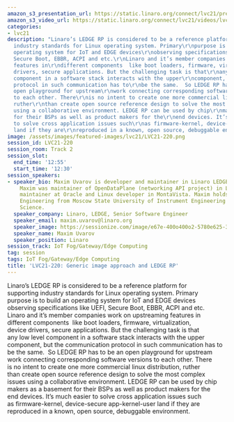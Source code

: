 ```yaml
---
amazon_s3_presentation_url: https://static.linaro.org/connect/lvc21/presentations/lvc21-220.pdf
amazon_s3_video_url: https://static.linaro.org/connect/lvc21/videos/lvc21-220.mp4
categories:
- lvc21
description: "Linaro’s LEDGE RP is considered to be a reference platform for\r\nsupporting
  industry standards for Linux operating system. Primary\r\npurpose is to build an
  operating system for IoT and EDGE devices\r\nobserving specifications like UEFI,
  Secure Boot, EBBR, ACPI and etc.\r\nLinaro and it’s member companies work on upstreaming
  features in\r\ndifferent components  like boot loaders, firmware, virtualization,\r\ndevice
  drivers, secure applications. But the challenging task is that\r\nany low level
  component in a software stack interacts with the upper\r\ncomponent, but the communication
  protocol in such communication has to\r\nbe the same.  So LEDGE RP has to be an
  open playground for upstream\r\nwork connecting corresponding software versions
  to each other. There\r\nis no intent to create one more commercial linux distribution,
  ruther\r\nthan create open source reference design to solve the most complex\r\nissues
  using a collaborative environment. LEDGE RP can be used by chip\r\nmakers as a basement
  for their BSPs as well as product makers for the\r\nend devices. It’s much easier
  to solve cross application issues such\r\nas firmware-kernel, device-secure app-kernel-user
  land if they are\r\nreproduced in a known, open source, debuggable environment."
image: /assets/images/featured-images/lvc21/LVC21-220.png
session_id: LVC21-220
session_room: Track 2
session_slot:
  end_time: '12:55'
  start_time: '12:30'
session_speakers:
- speaker_bio: Maxim Uvarov is developer and maintainer in Linaro LEDGE group.  Recently
    Maxim was maintainer of OpenDataPlane (networking API project) in Linaro, kernel
    maintainer at Oracle and Linux developer in MontaVista. Maxim holds a Ph.D. in
    Engineering from Moscow State University of Instrument Engineering and Computer
    Science.
  speaker_company: Linaro, LEDGE, Senior Software Engineer
  speaker_email: maxim.uvarov@linaro.org
  speaker_image: https://sessionize.com/image/e67e-400o400o2-5780e625-342a-42a1-a5f0-8c874eb39274.jpg
  speaker_name: Maxim Uvarov
  speaker_position: Linaro
session_track: IoT Fog/Gateway/Edge Computing
tag: session
tags: IoT Fog/Gateway/Edge Computing
title: 'LVC21-220: Generic image approach and LEDGE RP'
---
```


<p>Linaro’s LEDGE RP is considered to be a reference platform for<br>
supporting industry standards for Linux operating system. Primary<br>
purpose is to build an operating system for IoT and EDGE devices<br>
observing specifications like UEFI, Secure Boot, EBBR, ACPI and etc.<br>
Linaro and it’s member companies work on upstreaming features in<br>
different components&nbsp; like boot loaders, firmware, virtualization,<br>
device drivers, secure applications. But the challenging task is that<br>
any low level component in a software stack interacts with the upper<br>
component, but the communication protocol in such communication has to<br>
be the same.&nbsp; So LEDGE RP has to be an open playground for upstream<br>
work connecting corresponding software versions to each other. There<br>
is no intent to create one more commercial linux distribution, ruther<br>
than create open source reference design to solve the most complex<br>
issues using a collaborative environment. LEDGE RP can be used by chip<br>
makers as a basement for their BSPs as well as product makers for the<br>
end devices. It’s much easier to solve cross application issues such<br>
as firmware-kernel, device-secure app-kernel-user land if they are<br>
reproduced in a known, open source, debuggable environment.</p>
